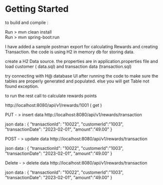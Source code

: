 # Getting Started
to build and compile :

Run > mvn clean install  
Run > mvn spring-boot:run

I have added a sample postman export for calculating Rewards and creating Transaction.
the code is using H2 in memory db for storing data.

create a H2 Data source. the properties are in application.properties file
and load customer ( data.sql)  and transaction data (transaction.sql) 

try connecting with H@ database UI after running the code to make sure the tables are properly generated and populated.
else you will get Table not found exception.


to run the rest call to calculate rewards points 

http://localhost:8080/api/v1/rewards/1001 ( get )

 
PUT - > insert data
http://localhost:8080/api/v1/rewards/transaction

json data : {
"transactionId": "10022",
"customerId":"1003",
"transactionDate": "2023-02-01",
"amount":"49.00"
}



POST - > update data
http://localhost:8080/api/v1/rewards/transaction

json data : {
"transactionId": "10022",
"customerId":"1003",
"transactionDate": "2023-02-01",
"amount":"49.00"
}


Delete - > delete  data
http://localhost:8080/api/v1/rewards/transaction

json data : {
"transactionId": "10022",
"customerId":"1003",
"transactionDate": "2023-02-01",
"amount":"49.00"
}


